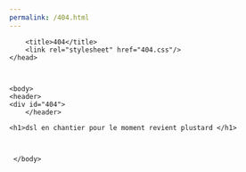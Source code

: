 ```yaml
---
permalink: /404.html
---
```


<!DOCTYPE html>
<html>
    <head>
        <meta charset="utf-8">
		<!--[if lt IE 9]>
		<script src="http://html5shiv.googlecode.com/svn/
		trunk/html5.js"></script>
		<![endif]-->
				<!--[if lt IE 7]>
		<link rel="stylesheet" href="style_ie.css"/>
		<![endif]-->

		
        <title>404</title>
        <link rel="stylesheet" href="404.css"/>
    </head>



	<body>
	<header>
	<div id="404">
		</header>
  
	<h1>dsl en chantier pour le moment revient plustard </h1>


     
	 </body>
</html>
